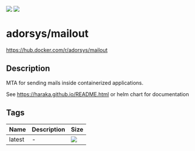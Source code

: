 [![](https://img.shields.io/docker/pulls/adorsys/mailout.svg?logo=docker&style=flat-square)](https://hub.docker.com/r/adorsys/mailout)
[![](https://img.shields.io/docker/stars/adorsys/mailout.svg?logo=docker&style=flat-square)](https://hub.docker.com/r/adorsys/mailout)

# adorsys/mailout

https://hub.docker.com/r/adorsys/mailout

## Description

MTA for sending mails inside containerized applications. 

See https://haraka.github.io/README.html or helm chart for documentation
 
## Tags

| Name | Description | Size |
| ---- | ----------- | ---- |
| latest | - | [![](https://img.shields.io/microbadger/image-size/adorsys/mailout.svg?style=flat-square)](https://microbadger.com/images/adorsys/mailout) |

